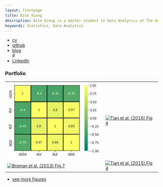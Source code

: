 ```yaml
---
layout: frontpage
title: Bite Xiong
description: Bite Xiong is a master student in Data Analytics at The George Washington University.
keywords: Statistics, Data Analytics
---
```


<div class="navbar">
  <div class="navbar-inner">
      <ul class="nav">
          <li><a href="{{ BASE_PATH }}/assets/bsharvey_cv.pdf">cv</a></li>
          <li><a href="https://github.com/peter75977">github</a></li>
          <li><a href="peter75977.github.io">blog</a></li>
#<li><a href="https://www.linkedin.com/in/benjamin-harvey-ph-d-1928839a/">LinkedIn</a></li>
      </ul>
  </div>
</div>

### <a name="Portfolio"></a>Portfolio

<table class="wide">
<tr>
  <td class="left">
    <a href="https://github.com/peter75977/USDx">
        <img src="pages/publpics/USDX Corr.png" alt="R/qtlcharts example" title="R/qtlcharts example"/>
    </a>
  </td>
  <td class="right">
    <a href="https://bsharvey.github.io/pages/publpics/nba1.html">
        <img src="pages/publpics/nba1.png" alt="Tian et
        al. (2016) Fig 4" title="Tian et al. (2016) Fig 4"/>
    </a>
  </td>
</tr>
<tr>
  <td class="left">
    <a href="https://bsharvey.github.io">
        <img src="pages/publpics/bioinformatics2.png" alt="Broman et al. (2013) Fig 7" title="Broman et al. (2013) Fig 7"/>
    </a>
  </td>
  <td class="right">
    <a href="https://bsharvey.github.io">
        <img src="pages/publpics/nba2.png" alt="Tian et al. (2015) Fig 4" title="Tian et al. (2015) Fig 4"/>
    </a>
  </td>
</tr>
</table>

<div class="navbar">
  <div class="navbar-inner">
      <ul class="nav">
          <li><a href="https://bsharvey.github.io">see more figures</a></li>
      </ul>
  </div>
</div>
